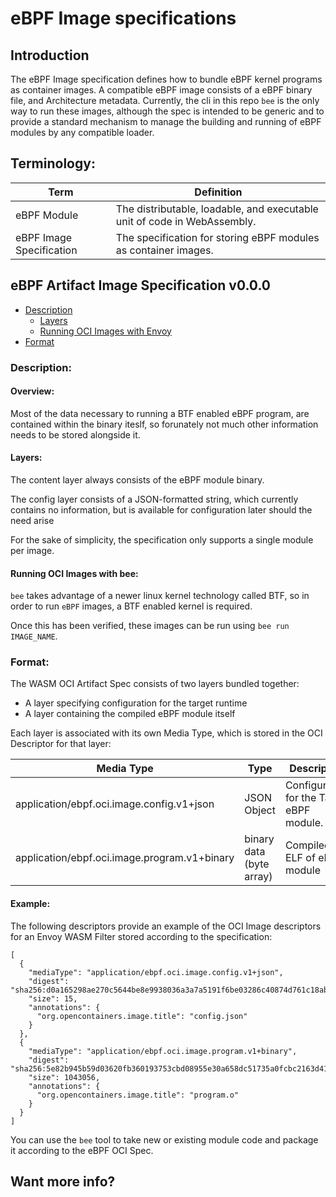 # eBPF Image specifications

## Introduction

The eBPF Image specification defines how to bundle eBPF kernel programs as container images. A compatible eBPF image consists of a eBPF binary file, and Architecture metadata. Currently, the cli in this repo `bee` is the only way to run these images, although the spec is intended to be generic and to provide a standard mechanism to manage the building and running of eBPF modules by any compatible loader.

## Terminology:

| Term                               | Definition                                       |
|------------------------------------|--------------------------------------------------|
| eBPF Module                        | The distributable, loadable, and executable unit of code in WebAssembly. 
| eBPF Image Specification           | The specification for storing eBPF modules as container images.



## eBPF Artifact Image Specification v0.0.0

- [Description](#description)
    - [Layers](#layers)
    - [Running OCI Images with Envoy](#running-oci-images-with-envoy)
- [Format](#format)

### Description:

#### Overview:

Most of the data necessary to running a BTF enabled eBPF program, are contained within the binary iteslf, so forunately not much other information needs to be stored alongside it.

#### Layers:

The content layer always consists of the eBPF module binary. 

The config layer consists of a JSON-formatted string, which currently contains no information, but is available for configuration later should the need arise 

For the sake of simplicity, the specification only supports a single module per image.

#### Running OCI Images with bee:

`bee` takes advantage of a newer linux kernel technology called BTF, so in order to run `eBPF` images, a BTF enabled kernel is required.

Once this has been verified, these images can be run using `bee run IMAGE_NAME`.


### Format:

The WASM OCI Artifact Spec consists of two layers bundled together:
- A layer specifying configuration for the target runtime
- A layer containing the compiled eBPF module itself

Each layer is associated with its own Media Type, which is stored in the OCI Descriptor for that layer:

| Media Type | Type | Description |
|------------|------|-------------|
| application/ebpf.oci.image.config.v1+json | JSON Object | Configuration for the Target eBPF module.
| application/ebpf.oci.image.program.v1+binary | binary data (byte array) | Compiled ELF of eBPF module |

#### Example:

The following descriptors provide an example of the OCI Image descriptors for an Envoy WASM Filter stored according to the specification:
```
[
  {
    "mediaType": "application/ebpf.oci.image.config.v1+json",
    "digest": "sha256:d0a165298ae270c5644be8e9938036a3a7a5191f6be03286c40874d761c18abf",
    "size": 15,
    "annotations": {
      "org.opencontainers.image.title": "config.json"
    }
  },
  {
    "mediaType": "application/ebpf.oci.image.program.v1+binary",
    "digest": "sha256:5e82b945b59d03620fb360193753cbd08955e30a658dc51735a0fcbc2163d41c",
    "size": 1043056,
    "annotations": {
      "org.opencontainers.image.title": "program.o"
    }
  }
]
```

You can use the `bee` tool to take new or existing module code and package it according to the eBPF OCI Spec.

## Want more info?

[eBPF]: https://ebpf.io/
[OCI Artifact]: https://github.com/opencontainers/artifacts